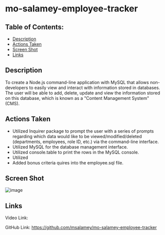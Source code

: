 # mo-salamey-employee-tracker

## Table of Contents: 
* [Description](#Description)
* [Actions Taken](#Actions)
* [Screen Shot](#Screen)
* [Links](#Links)

## Description
To create a Node.js command-line application with MySQL that allows non-developers to easily view and interact with information stored in databases. The user will be able to add, delete, update and view the information stored on this database, which is known as a "Content Management System" (CMS).   

## Actions Taken
* Utilized Inquirer package to prompt the user with a series of prompts regarding which data would like to be viewed/modified/deleted (departments, employees, role ID, etc.) via the command-line interface. 
* Utilized MySQL for the database management interface. 
* Utilized console.table to print the rows in the MySQL console. 
* Utilized  
* Added bonus criteria quires into the employee.sql file. 

## Screen Shot

![image](https://user-images.githubusercontent.com/107436206/194795135-068850c2-fb8f-456d-8088-89120fb8bf83.png)
 
## Links

Video Link: 

GitHub Link: https://github.com/msalamey/mo-salamey-employee-tracker
